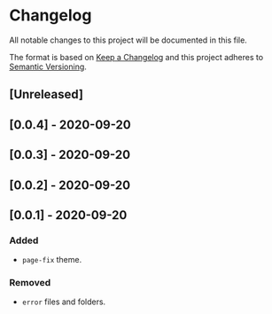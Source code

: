 # Changelog

All notable changes to this project will be documented in this file.

The format is based on [Keep a Changelog](http://keepachangelog.com/en/1.0.0/)
and this project adheres to [Semantic Versioning](http://semver.org/spec/v2.0.0.html).

## [Unreleased]

## [0.0.4] - 2020-09-20

## [0.0.3] - 2020-09-20

## [0.0.2] - 2020-09-20

## [0.0.1] - 2020-09-20
### Added
- `page-fix` theme.

### Removed
- `error` files and folders.